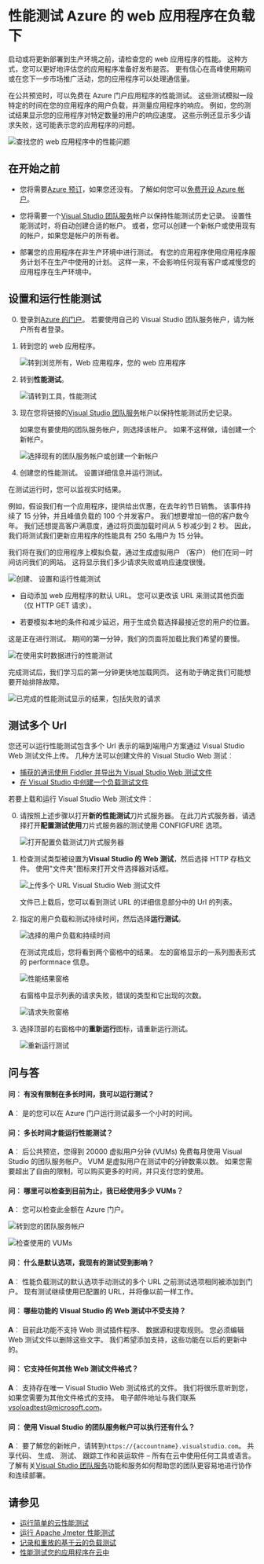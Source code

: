 <properties
   pageTitle="测试 Azure 的 web 应用程序的性能 |Microsoft Azure"
   description="运行 Azure 的 web 应用程序的性能测试，以检查您的应用程序如何处理用户负载。 测量响应时间并查找故障可能指示存在问题。"
   services="app-service\web"
   documentationCenter=""
   authors="ecfan"
   manager="douge"
   editor="jimbe"/>

<tags
   ms.service="app-service-web"
   ms.workload="web"
   ms.tgt_pltfrm="na"
   ms.devlang="na"
   ms.topic="article"
   ms.date="05/25/2016"
   ms.author="estfan; manasma; ahomer"/>

# <a name="performance-test-your-azure-web-app-under-load"></a>性能测试 Azure 的 web 应用程序在负载下

启动或将更新部署到生产环境之前，请检查您的 web 应用程序的性能。 这种方式，您可以更好地评估您的应用程序准备好发布是否。 更有信心在高峰使用期间或在您下一步市场推广活动，您的应用程序可以处理通信量。

在公共预览时，可以免费在 Azure 门户应用程序的性能测试。
这些测试模拟一段特定的时间在您的应用程序的用户负载，并测量应用程序的响应。 例如，您的测试结果显示您的应用程序对特定数量的用户的响应速度。 这些示例还显示多少请求失败，这可能表示您的应用程序的问题。      

![查找您的 web 应用程序中的性能问题](./media/app-service-web-app-performance-test/azure-np-perf-test-overview.png)

## <a name="before-you-start"></a>在开始之前

* 您将需要[Azure 预订](https://account.windowsazure.com/subscriptions)，如果您还没有。 了解如何您可以[免费开设 Azure 帐户](https://azure.microsoft.com/pricing/free-trial/?WT.mc_id=A261C142F)。

* 您将需要一个[Visual Studio 团队服务](https://www.visualstudio.com/products/what-is-visual-studio-online-vs)帐户以保持性能测试历史记录。 设置性能测试时，将自动创建合适的帐户。 或者，您可以创建一个新帐户或使用现有的帐户，如果您是帐户的所有者。 

* 部署您的应用程序在非生产环境中进行测试。 有您的应用程序使用应用程序服务计划不在生产中使用的计划。 这样一来，不会影响任何现有客户或减慢您的应用程序在生产环境中。 

## <a name="set-up-and-run-your-performance-test"></a>设置和运行性能测试

0.  登录到[Azure 的门户](https://portal.azure.com)。 若要使用自己的 Visual Studio 团队服务帐户，请为帐户所有者登录。

0.  转到您的 web 应用程序。

    ![转到浏览所有，Web 应用程序，您的 web 应用程序](./media/app-service-web-app-performance-test/azure-np-web-apps.png)

0.  转到**性能测试**。

    ![请转到工具，性能测试](./media/app-service-web-app-performance-test/azure-np-web-app-details-tools-expanded.png)
 
0. 现在您将链接的[Visual Studio 团队服务](https://www.visualstudio.com/products/what-is-visual-studio-online-vs)帐户以保持性能测试历史记录。

    如果您有要使用的团队服务帐户，则选择该帐户。 如果不这样做，请创建一个新帐户。

    ![选择现有的团队服务帐户或创建一个新帐户](./media/app-service-web-app-performance-test/azure-np-no-vso-account.png)

0.  创建您的性能测试。 设置详细信息并运行测试。 

在测试运行时，您可以监视实时结果。

例如，假设我们有一个应用程序，提供给出优惠，在去年的节日销售。 该事件持续了 15 分钟，并且峰值负载的 100 个并发客户。 我们想要增加一倍的客户数今年。 我们还想提高客户满意度，通过将页面加载时间从 5 秒减少到 2 秒。 因此，我们将测试我们更新应用程序的性能具有 250 名用户为 15 分钟。

我们将在我们的应用程序上模拟负载，通过生成虚拟用户 （客户） 他们在同一时间访问我们的网站。 这将显示我们多少请求失败或响应速度很慢。

  ![创建、 设置和运行性能测试](./media/app-service-web-app-performance-test/azure-np-new-performance-test.png)

   *  自动添加 web 应用程序的默认 URL。 
   您可以更改该 URL 来测试其他页面 （仅 HTTP GET 请求）。

   *  若要模拟本地的条件和减少延迟，用于生成负载选择最接近您的用户的位置。

  这是正在进行测试。 期间的第一分钟，我们的页面将加载比我们希望的要慢。

  ![在使用实时数据进行的性能测试](./media/app-service-web-app-performance-test/azure-np-running-perf-test.png)

  完成测试后，我们学习后的第一分钟更快地加载网页。 这有助于确定我们可能想要开始排除故障。

  ![已完成的性能测试显示的结果，包括失败的请求](./media/app-service-web-app-performance-test/azure-np-perf-test-done.png)

## <a name="test-multiple-urls"></a>测试多个 Url

您还可以运行性能测试包含多个 Url 表示的端到端用户方案通过 Visual Studio Web 测试文件上传。 几种方法可以创建文件的 Visual Studio Web 测试︰

* [捕获的通讯使用 Fiddler 并导出为 Visual Studio Web 测试文件](http://docs.telerik.com/fiddler/Save-And-Load-Traffic/Tasks/VSWebTest)
* [在 Visual Studio 中创建一个负载测试文件](https://www.visualstudio.com/docs/test/performance-testing/run-performance-tests-app-before-release)

若要上载和运行 Visual Studio Web 测试文件︰
 
0. 请按照上述步骤以打开**新的性能测试**刀片式服务器。
   在此刀片式服务器，请选择打开**配置测试使用**刀片式服务器的测试使用 CONFIGFURE 选项。  

    ![打开配置负载测试刀片式服务器](./media/app-service-web-app-performance-test/multiple-01-authoring-blade.png)

0. 检查测试类型被设置为**Visual Studio 的 Web 测试**，然后选择 HTTP 存档文件。
    使用"文件夹"图标来打开文件选择器对话框。

    ![上传多个 URL Visual Studio Web 测试文件](./media/app-service-web-app-performance-test/multiple-01-authoring-blade2.png)

    文件已上载后，您可以看到测试 URL 的详细信息部分中的 Url 的列表。
 
0. 指定的用户负载和测试持续时间，然后选择**运行测试**。

    ![选择的用户负载和持续时间](./media/app-service-web-app-performance-test/multiple-01-authoring-blade3.png)

    在测试完成后，您将看到两个窗格中的结果。 左的窗格显示的一系列图表形式的 performnace 信息。

    ![性能结果窗格](./media/app-service-web-app-performance-test/multiple-01a-results.png)

    右窗格中显示列表的请求失败，错误的类型和它出现的次数。

    ![请求失败窗格](./media/app-service-web-app-performance-test/multiple-01b-results.png)

0. 选择顶部的右窗格中的**重新运行**图标，请重新运行测试。

    ![重新运行测试](./media/app-service-web-app-performance-test/multiple-rerun-test.png)

##  <a name="q--a"></a>问与答

#### <a name="q-is-there-a-limit-on-how-long-i-can-run-a-test"></a>问︰ 有没有限制在多长时间，我可以运行测试？ 

**A**︰ 是的您可以在 Azure 门户运行测试最多一个小时的时间。

#### <a name="q-how-much-time-do-i-get-to-run-performance-tests"></a>问︰ 多长时间才能运行性能测试？ 

**A**︰ 后公共预览，您得到 20000 虚拟用户分钟 (VUMs) 免费每月使用 Visual Studio 的团队服务帐户。 VUM 是虚拟用户在测试中的分钟数乘以数。 如果您需要超出了自由的限制，可以购买更多的时间，并只支付您的使用。

#### <a name="q-where-can-i-check-how-many-vums-ive-used-so-far"></a>问︰ 哪里可以检查到目前为止，我已经使用多少 VUMs？

**A**︰ 您可以检查此金额在 Azure 门户。

![转到您的团队服务帐户](./media/app-service-web-app-performance-test/azure-np-vso-accounts.png)

![检查使用的 VUMs](./media/app-service-web-app-performance-test/azure-np-vso-accounts-vum-summary.png)

#### <a name="q-what-is-the-default-option-and-are-my-existing-tests-impacted"></a>问︰ 什么是默认选项，我现有的测试受到影响？

**A**︰ 性能负载测试的默认选项手动测试的多个 URL 之前测试选项相同被添加到门户。
现有测试继续使用已配置的 URL，并将像以前一样工作。

#### <a name="q-what-features-not-supported-in-the-visual-studio-web-test-file"></a>问︰ 哪些功能的 Visual Studio 的 Web 测试中不受支持？

**A**︰ 目前此功能不支持 Web 测试插件程序、 数据源和提取规则。 您必须编辑 Web 测试文件以删除这些文字。 我们希望添加支持，这些功能在以后的更新中的。

#### <a name="q-does-it-support-any-other-web-test-file-formats"></a>问︰ 它支持任何其他 Web 测试文件格式？
  
**A**︰ 支持存在唯一 Visual Studio Web 测试格式的文件。
我们将很乐意听到您，如果您需要为其他文件格式的支持。 电子邮件地址与我们联系[vsoloadtest@microsoft.com](mailto:vsoloadtest@microsoft.com)。

#### <a name="q-what-else-can-i-do-with-a-visual-studio-team-services-account"></a>问︰ 使用 Visual Studio 的团队服务帐户可以执行还有什么？

**A**︰ 要了解您的新帐户，请转到```https://{accountname}.visualstudio.com```。 共享代码、 生成、 测试、 跟踪工作和装运软件 – 所有在云中使用任何工具或语言。 了解有关[Visual Studio 团队服务](https://www.visualstudio.com/products/what-is-visual-studio-online-vs)功能和服务如何帮助您的团队更容易地进行协作和连续部署。

## <a name="see-also"></a>请参见

* [运行简单的云性能测试](https://www.visualstudio.com/docs/test/performance-testing/getting-started/get-started-simple-cloud-load-test)
* [运行 Apache Jmeter 性能测试](https://www.visualstudio.com/docs/test/performance-testing/getting-started/get-started-jmeter-test)
* [记录和重放的基于云的负载测试](https://www.visualstudio.com/docs/test/performance-testing/getting-started/record-and-replay-cloud-load-tests)
* [性能测试您的应用程序在云中](https://www.visualstudio.com/docs/test/performance-testing/getting-started/getting-started-with-performance-testing)
